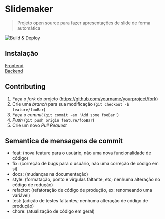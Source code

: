# Slidemaker
> Projeto open source para fazer apresentações de slide de forma automática

![Build & Deploy](https://github.com/CesarT3333/slidemaker/workflows/Build%20&%20Deploy/badge.svg)

[npm-url]: https://npmjs.org/package/datadog-metrics

## Instalação

[Frontend](frontend/README.md)<br/>
[Backend](backend/README.md)

## Contributing

1. Faça o _fork_ do projeto (<https://github.com/yourname/yourproject/fork>)
2. Crie uma _branch_ para sua modificação (`git checkout -b feature/fooBar`)
3. Faça o _commit_ (`git commit -am 'Add some fooBar'`)
4. _Push_ (`git push origin feature/fooBar`)
5. Crie um novo _Pull Request_

## Semantica de mensagens de commit
* feat: (nova feature para o usuário, não uma nova funcionalidade de código)
* fix: (correção de bugs para o usuário, não uma correção de código em si)
* docs: (mudanças na documentação)
* style: (formatação, ponto e vírgulas faltante, etc; nenhuma alteração no código de rodução)
* refactor: (refatoração de código de produção, ex: renomeando uma variável)
* test: (adição de testes faltantes; nenhuma alteração de código de produção)
* chore: (atualização de código em geral)



